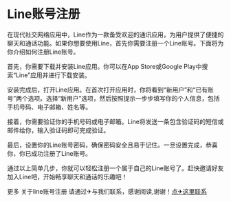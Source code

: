 # Line账号注册

在现代社交网络应用中，Line作为一款备受欢迎的通讯应用，为用户提供了便捷的聊天和通话功能。如果你想要使用Line，首先你需要注册一个Line账号。下面将为你介绍如何注册Line账号。

首先，你需要下载并安装Line应用。你可以在App Store或Google Play中搜索“Line”应用并进行下载安装。

安装完成后，打开Line应用。在首次打开应用时，你将看到“新用户”和“已有账号”两个选项。选择“新用户”选项，然后按照提示一步步填写你的个人信息，包括手机号码、电子邮箱、姓名等。

接着，你需要验证你的手机号码或电子邮箱。Line将发送一条包含验证码的短信或邮件给你，输入验证码即可完成验证。

最后，设置你的Line账号密码，确保密码安全且易于记住。一旦设置完成，恭喜你，你已成功注册了Line账号。

通过以上简单几步，你就可以轻松注册一个属于自己的Line账号了。赶快邀请好友加入Line吧，开始畅享聊天和通话的乐趣吧！

更多 关于line账号注册 请通过✈与我们联系，感谢阅读,谢谢！[点✈这里联系](https://a.k02.cc)